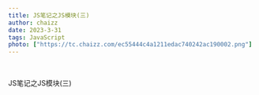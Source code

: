```yaml
---
title: JS笔记之JS模块(三)
author: chaizz
date: 2023-3-31
tags: JavaScript
photo: ["https://tc.chaizz.com/ec55444c4a1211edac740242ac190002.png"]
---
```


​         

<!--more-->

JS笔记之JS模块(三)



